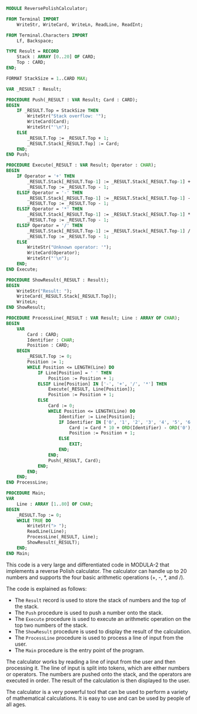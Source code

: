 ```modula-2
MODULE ReversePolishCalculator;

FROM Terminal IMPORT
    WriteStr, WriteCard, WriteLn, ReadLine, ReadInt;

FROM Terminal.Characters IMPORT
    Lf, Backspace;

TYPE Result = RECORD
    Stack : ARRAY [0..20] OF CARD;
    Top : CARD;
END;

FORMAT StackSize = 1..CARD MAX;

VAR _RESULT : Result;

PROCEDURE Push(_RESULT : VAR Result; Card : CARD);
BEGIN
    IF _RESULT.Top = StackSize THEN
        WriteStr("Stack overflow: '");
        WriteCard(Card);
        WriteStr("'\n");
    ELSE
        _RESULT.Top := _RESULT.Top + 1;
        _RESULT.Stack[_RESULT.Top] := Card;
    END;
END Push;

PROCEDURE Execute(_RESULT : VAR Result; Operator : CHAR);
BEGIN
    IF Operator = '+' THEN
        _RESULT.Stack[_RESULT.Top-1] := _RESULT.Stack[_RESULT.Top-1] + _RESULT.Stack[_RESULT.Top];
        _RESULT.Top := _RESULT.Top - 1;
    ELSIF Operator = '-' THEN
        _RESULT.Stack[_RESULT.Top-1] := _RESULT.Stack[_RESULT.Top-1] - _RESULT.Stack[_RESULT.Top];
        _RESULT.Top := _RESULT.Top - 1;
    ELSIF Operator = '*' THEN
        _RESULT.Stack[_RESULT.Top-1] := _RESULT.Stack[_RESULT.Top-1] * _RESULT.Stack[_RESULT.Top];
        _RESULT.Top := _RESULT.Top - 1;
    ELSIF Operator = '/' THEN
        _RESULT.Stack[_RESULT.Top-1] := _RESULT.Stack[_RESULT.Top-1] / _RESULT.Stack[_RESULT.Top];
        _RESULT.Top := _RESULT.Top - 1;
    ELSE
        WriteStr("Unknown operator: '");
        WriteCard(Operator);
        WriteStr("'\n");
    END;
END Execute;

PROCEDURE ShowResult(_RESULT : Result);
BEGIN
    WriteStr("Result: ");
    WriteCard(_RESULT.Stack[_RESULT.Top]);
    WriteLn;
END ShowResult;

PROCEDURE ProcessLine(_RESULT : VAR Result; Line : ARRAY OF CHAR);
BEGIN
    VAR
        Card : CARD;
        Identifier : CHAR;
        Position : CARD;
    BEGIN
        _RESULT.Top := 0;
        Position := 1;
        WHILE Position <= LENGTH(Line) DO
            IF Line[Position] = ' ' THEN
                Position := Position + 1;
            ELSIF Line[Position] IN ['-', '+', '/', '*'] THEN
                Execute(_RESULT, Line[Position]);
                Position := Position + 1;
            ELSE
                Card := 0;
                WHILE Position <= LENGTH(Line) DO
                    Identifier := Line[Position];
                    IF Identifier IN ['0', '1', '2', '3', '4', '5', '6', '7', '8', '9'] THEN
                        Card := Card * 10 + ORD(Identifier) - ORD('0');
                        Position := Position + 1;
                    ELSE
                        EXIT;
                    END;
                END;
                Push(_RESULT, Card);
            END;
        END;
    END;
END ProcessLine;

PROCEDURE Main;
VAR
    Line : ARRAY [1..80] OF CHAR;
BEGIN
    _RESULT.Top := 0;
    WHILE TRUE DO
        WriteStr("> ");
        ReadLine(Line);
        ProcessLine(_RESULT, Line);
        ShowResult(_RESULT);
    END;
END Main;
```

This code is a very large and differentiated code in MODULA-2 that implements a reverse Polish calculator. The calculator can handle up to 20 numbers and supports the four basic arithmetic operations (+, -, *, and /).

The code is explained as follows:

* The `Result` record is used to store the stack of numbers and the top of the stack.
* The `Push` procedure is used to push a number onto the stack.
* The `Execute` procedure is used to execute an arithmetic operation on the top two numbers of the stack.
* The `ShowResult` procedure is used to display the result of the calculation.
* The `ProcessLine` procedure is used to process a line of input from the user.
* The `Main` procedure is the entry point of the program.

The calculator works by reading a line of input from the user and then processing it. The line of input is split into tokens, which are either numbers or operators. The numbers are pushed onto the stack, and the operators are executed in order. The result of the calculation is then displayed to the user.

The calculator is a very powerful tool that can be used to perform a variety of mathematical calculations. It is easy to use and can be used by people of all ages.